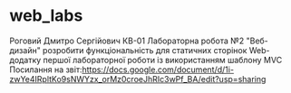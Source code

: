 # web_labs
Роговий Дмитро Сергійович КВ-01
Лабораторна робота №2 "Веб-дизайн"
розробити функціональність для статичних сторінок Web-додатку першої лабораторної роботи із використанням шаблону MVC
Посилання на звіт:https://docs.google.com/document/d/1i-zwYe4IRpltKo9sNWYzx_orMz0croeJhRIc3wPf_BA/edit?usp=sharing